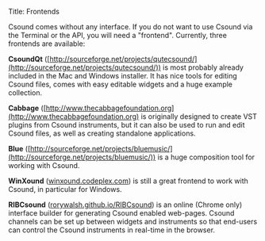Title: Frontends
<!--- Date: 2010-12-03 10:20
#Category: Python
#Tags: pelican, publishing
#Slug: my-super-post
Author: Joachim Heintz
#Summary: Short version for index and feeds
-->


Csound comes without any interface. If you do not want to use Csound via the Terminal or the API, you will need a "frontend". Currently, three frontends are available:

**CsoundQt** ([http://sourceforge.net/projects/qutecsound/](http://sourceforge.net/projects/qutecsound/)) is most probably already included in the Mac and Windows installer. It has nice tools for editing Csound files, comes with easy editable widgets and a huge example collection.

**Cabbage** ([http://www.thecabbagefoundation.org](http://www.thecabbagefoundation.org) is originally designed to create VST plugins from Csound instruments, but it can also be used to run and edit Csound files, as well as creating standalone applications.

**Blue** ([http://sourceforge.net/projects/bluemusic/](http://sourceforge.net/projects/bluemusic/)) is a huge composition tool for working with Csound.

**WinXound** ([winxound.codeplex.com](http://winxound.codeplex.com/)) is still a great frontend to work with Csound, in particular for Windows.

**RIBCsound** ([rorywalsh.github.io/RIBCsound](http://rorywalsh.github.io/RIBCsound/index.html)) is an online (Chrome only) interface builder for generating Csound enabled web-pages. Csound channels can be set up between widgets and instruments so that end-users can control the Csound instruments in real-time in the browser. 

